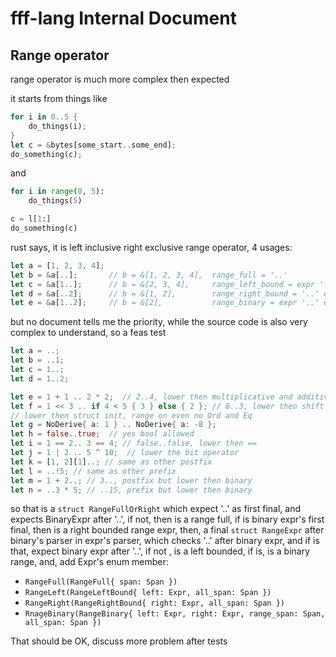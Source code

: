 # fff-lang Internal Document

## Range operator

range operator is much more complex then expected

it starts from things like

```rust
for i in 0..5 {
    do_things(i);
}
let c = &bytes[some_start..some_end];
do_something(c);
```

and 

```py
for i in range(0, 5):
    do_things(5)

c = l[1:]
do_something(c)
```

rust says, it is left inclusive right exclusive range operator, 4 usages:

```rust
let a = [1, 2, 3, 4];
let b = &a[..];       // b = &[1, 2, 3, 4],  range_full = '..'
let c = &a[1..];      // b = &[2, 3, 4],     range_left_bound = expr '..'
let d = &a[..2];      // b = &[1, 2],        range_right_bound = '..' expr
let e = &a[1..2];     // b = &[2],           range_binary = expr '..' expr
```

but no document tells me the priority, while the source code is also very complex to understand,
so a feas test
```rust
let a = ..;
let b = ..1; 
let c = 1..;
let d = 1..2;

let e = 1 + 1 .. 2 * 2;  // 2..4, lower then multiplicative and additive
let f = 1 << 3 .. if 4 < 5 { 3 } else { 2 }; // 8..3, lower then shift and if expr
// lower then struct init, range on even no Ord and Eq
let g = NoDerive{ a: 1 } .. NoDerive{ a: -8 }; 
let h = false..true;  // yes bool allowed
let i = 1 == 2.. 3 == 4; // false..false, lower then ==
let j = 1 | 2 .. 5 ^ 10;  // lower the bit operator
let k = [1, 2][1]..; // same as other postfix
let l = ..!5; // same as other prefix
let m = 1 + 2..; // 3.., postfix but lower then binary
let n = ..3 * 5; // ..15, prefix but lower then binary
```

so that is a `struct RangeFullOrRight` which expect '..' as first final, and expects BinaryExpr after '..', 
if not, then is a range full, if is binary expr's first final, then is a right bounded range expr, then,
a final `struct RangeExpr` after binary's parser in expr's parser, which checks '..' after binary expr,
and if is that, expect binary expr after '..', if not , is a left bounded, if is, is a binary range, and,
add Expr's enum member:

  - `RangeFull(RangeFull{ span: Span })`
  - `RangeLeft(RangeLeftBound{ left: Expr, all_span: Span })`
  - `RangeRight(RangeRightBound{ right: Expr, all_span: Span })`
  - `RnageBinary(RangeBinary{ left: Expr, right: Expr, range_span: Span, all_span: Span })`

That should be OK, discuss more problem after tests